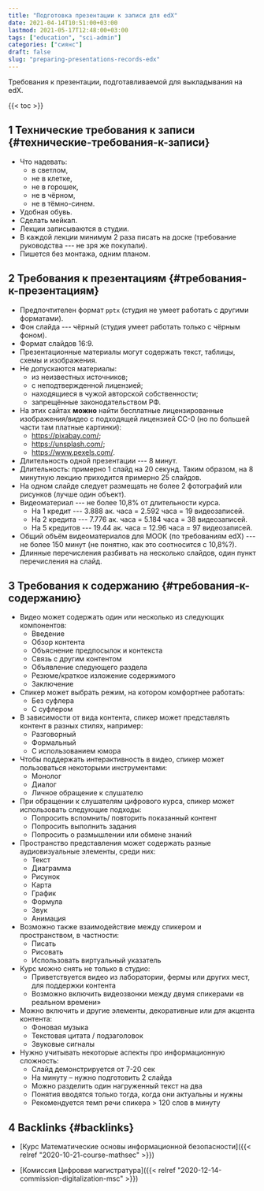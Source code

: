 ```yaml
---
title: "Подготовка презентации к записи для edX"
date: 2021-04-14T10:51:00+03:00
lastmod: 2021-05-17T12:48:00+03:00
tags: ["education", "sci-admin"]
categories: ["сиянс"]
draft: false
slug: "preparing-presentations-records-edx"
---
```


Требования к презентации, подготавливаемой для выкладывания на edX.

<!--more-->

{{< toc >}}


## <span class="section-num">1</span> Технические требования к записи {#технические-требования-к-записи}

-   Что надевать:
    -   в светлом,
    -   не в клетке,
    -   не в горошек,
    -   не в чёрном,
    -   не в тёмно-синем.
-   Удобная обувь.
-   Сделать мейкап.
-   Лекции записываются в студии.
-   В каждой лекции минимум 2 раза писать на доске (требование руководства --- не зря же покупали).
-   Пишется без монтажа, одним планом.


## <span class="section-num">2</span> Требования к презентациям {#требования-к-презентациям}

-   Предпочтителен формат `pptx` (студия не умеет работать с другими форматами).
-   Фон слайда --- чёрный (студия умеет работать только с чёрным фоном).
-   Формат слайдов 16:9.
-   Презентационные материалы могут содержать текст, таблицы, схемы и изображения.
-   Не допускаются материалы:
    -   из неизвестных источников;
    -   с неподтвержденной лицензией;
    -   находящиеся в чужой авторской собственности;
    -   запрещённые законодательством РФ.
-   На этих сайтах **можно** найти бесплатные лицензированные изображения/видео с подходящей лицензией СС-0 (но по большей части там платные картинки):
    -   <https://pixabay.com/>;
    -   <https://unsplash.com/>;
    -   <https://www.pexels.com/>.
-   Длительность одной презентации --- 8 минут.
-   Длительность: примерно 1 слайд на 20 секунд. Таким образом, на 8 минутную лекцию приходится примерно 25 слайдов.
-   На одном слайде следует размещать не более 2 фотографий или рисунков (лучше один объект).
-   Видеоматериал --- не более 10,8% от длительности курса.
    -   На 1 кредит --- 3.888 ак. часа = 2.592 часа = 19 видеозаписей.
    -   На 2 кредита --- 7.776 ак. часа = 5.184 часа = 38 видеозаписей.
    -   На 5 кредитов --- 19.44 ак. часа = 12.96 часа = 97 видеозаписей.
-   Общий объём видеоматериалов для МООК (по требованиям edX) --- не более 150 минут (не понятно, как это соотносится с 10,8%?).
-   Длинные перечисления разбивать на несколько слайдов, один пункт перечисления на слайд.


## <span class="section-num">3</span> Требования к содержанию {#требования-к-содержанию}

-   Видео может содержать один или несколько из следующих компонентов:
    -   Введение
    -   Обзор контента
    -   Объяснение предпосылок и контекста
    -   Связь с другим контентом
    -   Объявление следующего раздела
    -   Резюме/краткое изложение содержимого
    -   Заключение
-   Спикер может выбрать режим, на котором комфортнее работать:
    -   Без суфлера
    -   С суфлером
-   В зависимости от вида контента, спикер может представлять контент в разных стилях, например:
    -   Разговорный
    -   Формальный
    -   С использованием юмора
-   Чтобы поддержать интерактивность в видео, спикер может пользоваться некоторыми инструментами:
    -   Монолог
    -   Диалог
    -   Личное обращение к слушателю
-   При обращении к слушателям цифрового курса, спикер может использовать следующие подходы:
    -   Попросить вспомнить/ повторить показанный контент
    -   Попросить выполнить задания
    -   Попросить о размышлении или обмене знаний
-   Пространство представления может содержать разные аудиовизуальные элементы, среди них:
    -   Текст
    -   Диаграмма
    -   Рисунок
    -   Карта
    -   График
    -   Формула
    -   Звук
    -   Анимация
-   Возможно также взаимодействие между спикером и пространством, в частности:
    -   Писать
    -   Рисовать
    -   Использовать виртуальный указатель
-   Курс можно снять не только в студио:
    -   Приветствуется видео из лаборатории, фермы или других мест, для поддержки контента
    -   Возможно включить видеозвонки между двумя спикерами «в реальном времени»
-   Можно включить и другие элементы, декоративные или для акцента контента:
    -   Фоновая музыка
    -   Текстовая цитата / подзаголовок
    -   Звуковые сигналы
-   Нужно учитывать некоторые аспекты про информационную сложность:
    -   Слайд демонстрируется от 7-20 сек
    -   На минуту – нужно подготовить 2 слайда
    -   Можно разделить один нагруженный текст на два
    -   Понятия вводятся только тогда, когда они актуальны и нужны
    -   Рекомендуется темп речи спикера > 120 слов в минуту


## <span class="section-num">4</span> Backlinks {#backlinks}

-   [Курс Математические основы информационной безопасности]({{< relref "2020-10-21-course-mathsec" >}})

<!--listend-->

-   [Комиссия Цифровая магистратура]({{< relref "2020-12-14-commission-digitalization-msc" >}})
